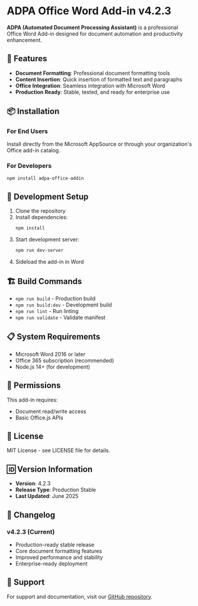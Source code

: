 # ADPA Office Word Add-in v4.2.3

**ADPA (Automated Document Processing Assistant)** is a professional Office Word Add-in designed for document automation and productivity enhancement.

## 🚀 Features

- **Document Formatting**: Professional document formatting tools
- **Content Insertion**: Quick insertion of formatted text and paragraphs
- **Office Integration**: Seamless integration with Microsoft Word
- **Production Ready**: Stable, tested, and ready for enterprise use

## 📦 Installation

### For End Users
Install directly from the Microsoft AppSource or through your organization's Office add-in catalog.

### For Developers
```bash
npm install adpa-office-addin
```

## 🔧 Development Setup

1. Clone the repository
2. Install dependencies:
   ```bash
   npm install
   ```
3. Start development server:
   ```bash
   npm run dev-server
   ```
4. Sideload the add-in in Word

## 🏗️ Build Commands

- `npm run build` - Production build
- `npm run build:dev` - Development build
- `npm run lint` - Run linting
- `npm run validate` - Validate manifest

## 📋 System Requirements

- Microsoft Word 2016 or later
- Office 365 subscription (recommended)
- Node.js 14+ (for development)

## 🔐 Permissions

This add-in requires:
- Document read/write access
- Basic Office.js APIs

## 📝 License

MIT License - see LICENSE file for details.

## 🆔 Version Information

- **Version**: 4.2.3
- **Release Type**: Production Stable
- **Last Updated**: June 2025

## 🔄 Changelog

### v4.2.3 (Current)
- Production-ready stable release
- Core document formatting features
- Improved performance and stability
- Enterprise-ready deployment

## 🤝 Support

For support and documentation, visit our [GitHub repository](https://github.com/OfficeDev/ADPA-Office-Addin).
